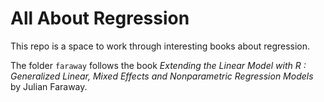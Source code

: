 # All About Regression
This repo is a space to work through interesting books about regression.

The folder `faraway` follows the book
*Extending the Linear Model with R : Generalized Linear, Mixed Effects and Nonparametric Regression Models*
by Julian Faraway.
